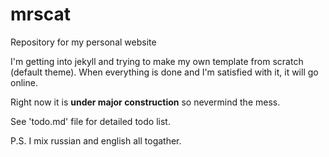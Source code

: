 mrscat
======

Repository for my personal website

I'm getting into jekyll and trying to make my own template from scratch (default theme).
When everything is done and I'm satisfied with it, it will go online.

Right now it is **under major construction** so nevermind the mess.

See 'todo.md' file for detailed todo list.

P.S. I mix russian and english all togather.
